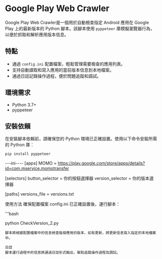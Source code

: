 # Google Play Web Crawler

Google Play Web Crawler是一個用於自動檢查指定 Android 應用在 Google Play 上的最新版本的 Python 腳本。該腳本使用 `pyppeteer` 庫模擬瀏覽器行為，以便於抓取和解析應用版本信息。

## 特點

- 通過 `config.ini` 配置檔案，輕鬆管理需要檢查的應用列表。
- 支持自動讀取和寫入應用的當前版本信息到本地檔案。
- 通過日誌記錄操作過程，便於問題追蹤和調試。

## 環境需求

- Python 3.7+
- pyppeteer

## 安裝依賴

在安裝腳本依賴前，請確保您的 Python 環境已正確設置。使用以下命令安裝所需的 Python 庫：

```bash
pip install pyppeteer
```
---ini----
[apps]
MOMO = https://play.google.com/store/apps/details?id=com.mservice.momotransfer

[selectors]
button_selector = 你的按鈕選擇器
version_selector = 你的版本選擇器

[paths]
versions_file = versions.txt



使用方法
確保配置檔案 config.ini 已正確設置後，運行腳本：

'''bash

python CheckVersion_2.py
```
腳本將根據配置檔案中的信息檢查每個應用的版本，如有更新，將更新信息寫入指定的本地檔案中。

日誌
腳本運行過程中的信息將通過日誌形式輸出，幫助追蹤操作過程及調試。
